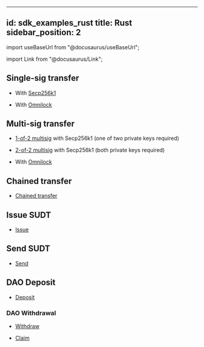 
---
id: sdk_examples_rust
title: Rust
sidebar_position: 2
---

import useBaseUrl from "@docusaurus/useBaseUrl";

import Link from "@docusaurus/Link";

## Single-sig transfer

* With [Secp256k1](https://github.com/nervosnetwork/ckb-sdk-rust/blob/master/examples/send_ckb_example.rs)

* With [Omnilock](https://github.com/nervosnetwork/ckb-sdk-rust/blob/master/examples/transfer_from_omnilock.rs)


## Multi-sig transfer

* [1-of-2 multisig](https://github.com/nervosnetwork/ckb-sdk-rust/blob/master/examples/send_ckb_multisig_example.rs) with Secp256k1 (one of two private keys required)

* [2-of-2 multisig](https://github.com/nervosnetwork/ckb-sdk-rust/blob/master/examples/transfer_from_multisig.rs
) with Secp256k1 (both private keys required)

* With [Omnilock](https://github.com/nervosnetwork/ckb-sdk-rust/blob/master/examples/transfer_from_omnilock_multisig.rs)

## Chained transfer

* [Chained transfer](https://github.com/nervosnetwork/ckb-sdk-rust/blob/master/examples/chain_transfer_sighash.rs)

## Issue SUDT

* [Issue](https://github.com/nervosnetwork/ckb-sdk-rust/blob/master/examples/sudt_issue.rs)

## Send SUDT

* [Send](https://github.com/nervosnetwork/ckb-sdk-rust/blob/master/examples/sudt_send.rs)

## DAO Deposit

* [Deposit](https://github.com/nervosnetwork/ckb-sdk-rust/pull/70/commits/25a470f7219a6ed0fab55e055a145559813c1628)

### DAO Withdrawal

* [Withdraw](https://github.com/nervosnetwork/ckb-sdk-rust/pull/70/commits/4c24fca4cae40fc57d2258449b69f2fd189ed623#diff-edd624119e43a07b0e85b9517a1d3544ebe002215b31ec91700d603843bb434e)
  
* [Claim](https://github.com/nervosnetwork/ckb-sdk-rust/pull/70/commits/dae479a751fd2c3a4991da11abd5c2076e45b735#diff-d461964487b262c57f8bdf4a2845d3e6c4dc449c2573165f1f03618e173f63c1)

